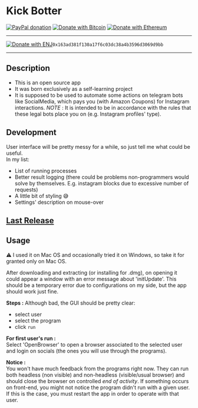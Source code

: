 # Kick Botter

[![PayPal donation](https://img.shields.io/badge/PayPal-Donate-brightgreen)](https://www.paypal.com/paypalme/enricodigrazia)
[![Donate with Bitcoin](https://en.cryptobadges.io/badge/micro/1PszLCxv2K7saZR3TdggnMzsiEMfbe1LTg)](https://en.cryptobadges.io/donate/1PszLCxv2K7saZR3TdggnMzsiEMfbe1LTg)
[![Donate with Ethereum](https://en.cryptobadges.io/badge/micro/0x163ad381f130a17f6c03dc38a4b3596d3069d9bb)](https://en.cryptobadges.io/donate/0x163ad381f130a17f6c03dc38a4b3596d3069d9bb)

----

[![Donate with ENJ](https://img.shields.io/badge/Donate-Engin\_Coin-purple)](https://github.com/enrico-dgr/Kick-Botter)```0x163ad381f130a17f6c03dc38a4b3596d3069d9bb```

----

## Description

- This is an open source app
- It was born exclusively as a self-learning project
- It is supposed to be used to automate some actions on telegram bots like SocialMedia, which pays you (with Amazon Coupons) for Instagram interactions. *NOTE* : It is intended to be in accordance with the rules that these legal bots place you on (e.g. Instagram profiles' type).

## Development

User interface will be pretty messy for a while, so just tell me what could be useful.  
In my list:

- List of running processes
- Better result logging (there could be problems non-programmers would solve by themselves. E.g. instagram blocks due to excessive number of requests)
- A little bit of styling :sweat_smile:
- Settings' description on mouse-over

## [Last Release](https://github.com/enrico-dgr/Kick-Botter/releases/latest)

## Usage

:warning: I used it on Mac OS and occasionally tried it on Windows, so take it for granted only on Mac OS.

After downloading and extracting (or installing for .dmg), on opening it could appear a window with an error message about 'initUpdate'. This should be a temporary error due to configurations on my side, but the app should work just fine.

**Steps :**
Although bad, the GUI should be pretty clear:

- select user
- select the program
- click `run`

**For first user's run :**  
Select 'OpenBrowser' to open a browser associated to the selected user and login on socials (the ones you will use through the programs).

**Notice :**  
You won't have much feedback from the programs right now.
They can run both headless (non visible) and non-headless (visible/usual browser) and should close the browser on controlled *end of activity*. If something occurs on front-end, you might not notice the program didn't run with a given user.
If this is the case, you must restart the app in order to operate with that user.
